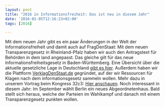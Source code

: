 ```yaml
---
layout: post
title: "2016 in Informationsfreiheit: Das ist neu in diesem Jahr"
date: '2016-01-05T12:16:23+02:00'
tags: [2016]

---
```

Mit dem neuen Jahr gibt es ein paar Änderungen in der Welt der Informationsfreiheit und damit auch auf FragDenStaat: Mit dem neuen Transparenzgesetz in Rheinland-Pfalz haben wir auch den Antragstext für Behörden in dem land angepasst. Das gleiche gilt für das neue Informationsfreiheitsgesetz in Baden-Württemberg. Eine Übersicht über die aktuelle gesetzliche Lage in Deutschland <a href="https://fragdenstaat.de/ifg-stand">gibt es hier</a>.
Außerdem haben wir die Plattform <a href="http://verklagdenstaat.de">VerklagDenStaat.de</a> gegründet, auf der wir Ressourcen für Klagen nach dem informationsgesetz sammeln wollen. Mehr dazu in unserem Vortrag beim Kongress 32c3: <a href="https://media.ccc.de/v/32c3-7102-crypto_ist_abwehr_ifg_ist_angriff#video&t=0">Hier anschauen</a>.
Noch interessant in diesem Jahr: Im September wählt Berlin ein neues Abgeordnetenhaus. Bald stellt sich heraus, welche der Parteien im Wahlkampf und danach mit einem Transparenzgesetz punkten wollen.

